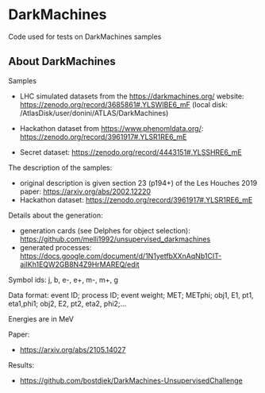 # DarkMachines
Code used for tests on DarkMachines samples

## About DarkMachines

Samples
* LHC simulated datasets from the https://darkmachines.org/ website: https://zenodo.org/record/3685861#.YLSWIBE6_mF
(local disk: /AtlasDisk/user/donini/ATLAS/DarkMachines)

* Hackathon dataset from https://www.phenomldata.org/: https://zenodo.org/record/3961917#.YLSR1RE6_mE

* Secret dataset: https://zenodo.org/record/4443151#.YLSSHRE6_mE

The description of the samples:
* original description is given section 23 (p194+) of the Les Houches 2019 paper: https://arxiv.org/abs/2002.12220
* Hackathon dataset: https://zenodo.org/record/3961917#.YLSR1RE6_mE

Details about the generation:
* generation cards (see Delphes for object selection): https://github.com/melli1992/unsupervised_darkmachines
* generated processes: https://docs.google.com/document/d/1N1yetfbXXnAqNb1CIT-ajIKh1EQW2GB8N4Z9HrMAREQ/edit

Symbol ids: j, b, e-, e+, m-, m+, g

Data format: event ID; process ID; event weight; MET; METphi; obj1, E1, pt1, eta1,phi1; obj2, E2, pt2, eta2, phi2;...

Energies are in MeV

Paper:
* https://arxiv.org/abs/2105.14027

Results:
* https://github.com/bostdiek/DarkMachines-UnsupervisedChallenge

